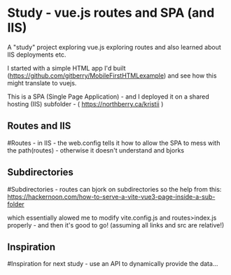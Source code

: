 Study - vue.js routes and SPA (and IIS)
=======================================

A "study" project exploring vue.js exploring routes and also learned about IIS deployments etc. 

I started with a simple HTML app I'd built (https://github.com/gitberry/MobileFirstHTMLexample) and see how this might translate to vuejs.   

This is a SPA (Single Page Application) - and I deployed it on a shared hosting (IIS) subfolder - ( https://northberry.ca/kristii ) 

Routes and IIS
--------------
#Routes - in IIS - the web.config tells it how to allow the SPA to mess with the path(routes) - otherwise it doesn't understand and bjorks

Subdirectories
--------------

#Subdirectories - routes can bjork on subdirectories so the help from this:
https://hackernoon.com/how-to-serve-a-vite-vue3-page-inside-a-sub-folder

which essentially alowed me to modify vite.config.js and routes>index.js properly - and then it's good to go! (assuming all links and src are relative!)

Inspiration
-----------
#Inspiration for next study - use an API to dynamically provide the data...
